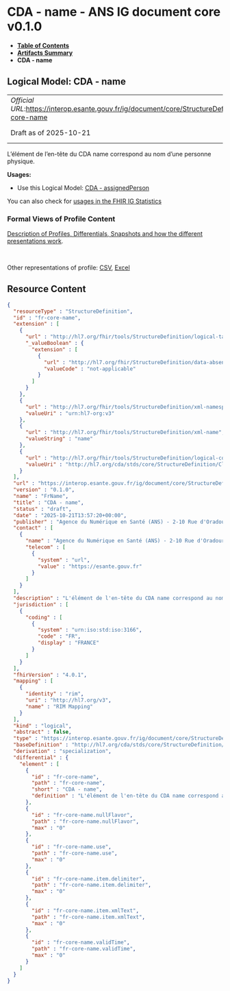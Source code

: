 # CDA - name - ANS IG document core v0.1.0

* [**Table of Contents**](toc.md)
* [**Artifacts Summary**](artifacts.md)
* **CDA - name**

## Logical Model: CDA - name 

| | |
| :--- | :--- |
| *Official URL*:https://interop.esante.gouv.fr/ig/document/core/StructureDefinition/fr-core-name | *Version*:0.1.0 |
| Draft as of 2025-10-21 | *Computable Name*:FrName |

 
L’élément de l’en-tête du CDA name correspond au nom d’une personne physique. 

**Usages:**

* Use this Logical Model: [CDA - assignedPerson](StructureDefinition-fr-core-person.md)

You can also check for [usages in the FHIR IG Statistics](https://packages2.fhir.org/xig/ans.document.fr.core|current/StructureDefinition/fr-core-name)

### Formal Views of Profile Content

 [Description of Profiles, Differentials, Snapshots and how the different presentations work](http://build.fhir.org/ig/FHIR/ig-guidance/readingIgs.html#structure-definitions). 

 

Other representations of profile: [CSV](StructureDefinition-fr-core-name.csv), [Excel](StructureDefinition-fr-core-name.xlsx) 



## Resource Content

```json
{
  "resourceType" : "StructureDefinition",
  "id" : "fr-core-name",
  "extension" : [
    {
      "url" : "http://hl7.org/fhir/tools/StructureDefinition/logical-target",
      "_valueBoolean" : {
        "extension" : [
          {
            "url" : "http://hl7.org/fhir/StructureDefinition/data-absent-reason",
            "valueCode" : "not-applicable"
          }
        ]
      }
    },
    {
      "url" : "http://hl7.org/fhir/tools/StructureDefinition/xml-namespace",
      "valueUri" : "urn:hl7-org:v3"
    },
    {
      "url" : "http://hl7.org/fhir/tools/StructureDefinition/xml-name",
      "valueString" : "name"
    },
    {
      "url" : "http://hl7.org/fhir/tools/StructureDefinition/logical-container",
      "valueUri" : "http://hl7.org/cda/stds/core/StructureDefinition/ClinicalDocument"
    }
  ],
  "url" : "https://interop.esante.gouv.fr/ig/document/core/StructureDefinition/fr-core-name",
  "version" : "0.1.0",
  "name" : "FrName",
  "title" : "CDA - name",
  "status" : "draft",
  "date" : "2025-10-21T13:57:20+00:00",
  "publisher" : "Agence du Numérique en Santé (ANS) - 2-10 Rue d'Oradour-sur-Glane, 75015 Paris",
  "contact" : [
    {
      "name" : "Agence du Numérique en Santé (ANS) - 2-10 Rue d'Oradour-sur-Glane, 75015 Paris",
      "telecom" : [
        {
          "system" : "url",
          "value" : "https://esante.gouv.fr"
        }
      ]
    }
  ],
  "description" : "L'élément de l'en-tête du CDA name correspond au nom d'une personne physique.",
  "jurisdiction" : [
    {
      "coding" : [
        {
          "system" : "urn:iso:std:iso:3166",
          "code" : "FR",
          "display" : "FRANCE"
        }
      ]
    }
  ],
  "fhirVersion" : "4.0.1",
  "mapping" : [
    {
      "identity" : "rim",
      "uri" : "http://hl7.org/v3",
      "name" : "RIM Mapping"
    }
  ],
  "kind" : "logical",
  "abstract" : false,
  "type" : "https://interop.esante.gouv.fr/ig/document/core/StructureDefinition/fr-core-name",
  "baseDefinition" : "http://hl7.org/cda/stds/core/StructureDefinition/PN",
  "derivation" : "specialization",
  "differential" : {
    "element" : [
      {
        "id" : "fr-core-name",
        "path" : "fr-core-name",
        "short" : "CDA - name",
        "definition" : "L'élément de l'en-tête du CDA name correspond au nom d'une personne physique."
      },
      {
        "id" : "fr-core-name.nullFlavor",
        "path" : "fr-core-name.nullFlavor",
        "max" : "0"
      },
      {
        "id" : "fr-core-name.use",
        "path" : "fr-core-name.use",
        "max" : "0"
      },
      {
        "id" : "fr-core-name.item.delimiter",
        "path" : "fr-core-name.item.delimiter",
        "max" : "0"
      },
      {
        "id" : "fr-core-name.item.xmlText",
        "path" : "fr-core-name.item.xmlText",
        "max" : "0"
      },
      {
        "id" : "fr-core-name.validTime",
        "path" : "fr-core-name.validTime",
        "max" : "0"
      }
    ]
  }
}

```

